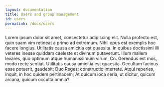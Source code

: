 ```yaml
---
layout: documentation
title: Users and group management
id: users
permalink: /docs/users
---
```


Lorem ipsum dolor sit amet, consectetur adipiscing elit. Nulla profecto est, quin suam vim retineat a primo ad extremum. Nihil opus est exemplis hoc facere longius. Utilitatis causa amicitia est quaesita. In quibus doctissimi illi veteres inesse quiddam caeleste et divinum putaverunt. Illum mallem levares, quo optimum atque humanissimum virum, Cn. Gerendus est mos, modo recte sentiat. Utilitatis causa amicitia est quaesita. Occultum facinus esse potuerit, gaudebit; Duo Reges: constructio interrete. Atqui reperies, inquit, in hoc quidem pertinacem; At quicum ioca seria, ut dicitur, quicum arcana, quicum occulta omnia?
